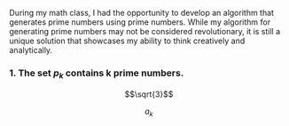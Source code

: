 During my math class, I had the opportunity to develop an algorithm that generates prime numbers using prime numbers.
While my algorithm for generating prime numbers may not be considered revolutionary, it is still a unique solution that showcases my ability to think creatively and analytically.

### 1. The set $p_k$  contains k prime numbers. 

```math
\sqrt{3}
```

$$a_k $$

